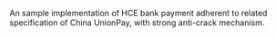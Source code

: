 An sample implementation of HCE bank payment adherent to related specification of China UnionPay, with strong anti-crack mechanism.
